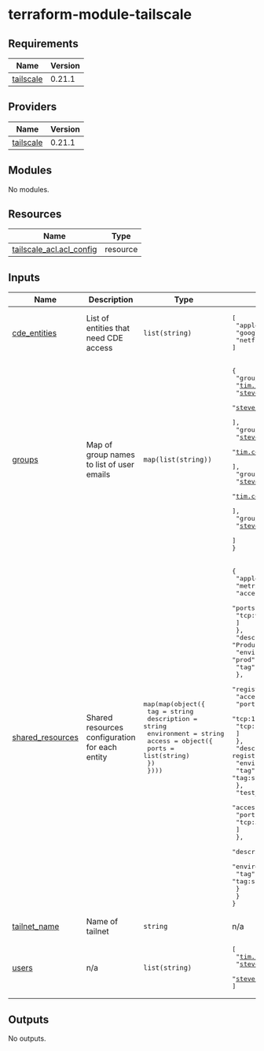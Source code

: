 # terraform-module-tailscale
<!-- BEGIN_TF_DOCS -->
## Requirements

| Name | Version |
|------|---------|
| <a name="requirement_tailscale"></a> [tailscale](#requirement\_tailscale) | 0.21.1 |

## Providers

| Name | Version |
|------|---------|
| <a name="provider_tailscale"></a> [tailscale](#provider\_tailscale) | 0.21.1 |

## Modules

No modules.

## Resources

| Name | Type |
|------|------|
| [tailscale_acl.acl_config](https://registry.terraform.io/providers/tailscale/tailscale/0.21.1/docs/resources/acl) | resource |

## Inputs

| Name | Description | Type | Default | Required |
|------|-------------|------|---------|:--------:|
| <a name="input_cde_entities"></a> [cde\_entities](#input\_cde\_entities) | List of entities that need CDE access | `list(string)` | <pre>[<br/>  "apple",<br/>  "google",<br/>  "netflix"<br/>]</pre> | no |
| <a name="input_groups"></a> [groups](#input\_groups) | Map of group names to list of user emails | `map(list(string))` | <pre>{<br/>  "group:everyone": [<br/>    "tim.cook@example.com",<br/>    "steve.jobs@example.com",<br/>    "steve.wozniak@example.com"<br/>  ],<br/>  "group:nonprod-cde-admins": [<br/>    "steve.wozniak@example.com",<br/>    "tim.cook@example.com"<br/>  ],<br/>  "group:prod-cde-admins": [<br/>    "steve.wozniak@example.com",<br/>    "tim.cook@example.com"<br/>  ],<br/>  "group:sysadmins": [<br/>    "steve.jobs@example.com"<br/>  ]<br/>}</pre> | no |
| <a name="input_shared_resources"></a> [shared\_resources](#input\_shared\_resources) | Shared resources configuration for each entity | <pre>map(map(object({<br/>    tag         = string<br/>    description = string<br/>    environment = string<br/>    access = object({<br/>      ports = list(string)<br/>    })<br/>  })))</pre> | <pre>{<br/>  "apple": {<br/>    "metrics_prod": {<br/>      "access": {<br/>        "ports": [<br/>          "tcp:9090"<br/>        ]<br/>      },<br/>      "description": "Production metrics server for apple VMs",<br/>      "environment": "prod",<br/>      "tag": "tag:shared-metrics-prod-apple"<br/>    },<br/>    "registry_cache": {<br/>      "access": {<br/>        "ports": [<br/>          "tcp:1111",<br/>          "tcp:1112"<br/>        ]<br/>      },<br/>      "description": "Shared registry cache for apple VMs",<br/>      "environment": "global",<br/>      "tag": "tag:shared-registry-cache-apple"<br/>    },<br/>    "test_db": {<br/>      "access": {<br/>        "ports": [<br/>          "tcp:5432"<br/>        ]<br/>      },<br/>      "description": "Shared test database for nonprod apple VMs",<br/>      "environment": "nonprod",<br/>      "tag": "tag:shared-testdb-nonprod-apple"<br/>    }<br/>  }<br/>}</pre> | no |
| <a name="input_tailnet_name"></a> [tailnet\_name](#input\_tailnet\_name) | Name of tailnet | `string` | n/a | yes |
| <a name="input_users"></a> [users](#input\_users) | n/a | `list(string)` | <pre>[<br/>  "tim.cook@example.com",<br/>  "steve.jobs@example.com",<br/>  "steve.wozniak@example.com"<br/>]</pre> | no |

## Outputs

No outputs.
<!-- END_TF_DOCS -->